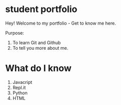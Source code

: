 # student portfolio

Hey! Welcome to my portfolio - Get to know me here.

Purpose: 
1. To learn Git and Github
2. To tell you more about me.

# What do I know 

1. Javacript
2. Repl.it
3. Python
4. HTML


